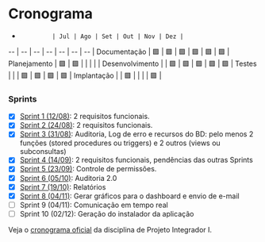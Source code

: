 # Cronograma

 -              | Jul | Ago | Set | Out | Nov | Dez |
--              | --  | --  | --  | --  | --  | --  | 
Documentação    | 🟪 | 🟪 | 🟪 | 🟪 | 🟪 | 🟪 |
Planejamento    | 🟪 | 🟪 |     |    |    |     |
Desenvolvimento |    | 🟪 | 🟪 | 🟪 | 🟪 | 🟪 |
Testes          |    |     | 🟪 | 🟪 | 🟪 | 🟪 |
Implantação     |    | 🟪  |    |    |     | 🟪 |

### Sprints

- [x] [Sprint 1 (12/08)](https://github.com/zenojunior/trellu/projects/2): 2 requisitos funcionais.
- [x] [Sprint 2 (24/08)](https://github.com/zenojunior/trellu/projects/3): 2 requisitos funcionais.
- [x] [Sprint 3 (31/08)](https://github.com/zenojunior/trellu/projects/4): Auditoria, Log de erro e recursos do BD: pelo menos 2 funções (stored procedures ou triggers) e 2 outros (views ou subconsultas)
- [x] [Sprint 4 (14/09)](https://github.com/zenojunior/trellu/projects/5): 2 requisitos funcionais, pendências das outras Sprints
- [x] [Sprint 5 (23/09)](https://github.com/zenojunior/trellu/projects/6): Controle de permissões.
- [x] [Sprint 6 (05/10)](https://github.com/zenojunior/trellu/projects/8): Auditoria 2.0
- [x] [Sprint 7 (19/10)](https://github.com/zenojunior/trellu/projects/9): Relatórios
- [x] [Sprint 8 (04/11)](https://github.com/zenojunior/trellu/projects/10): Gerar gráficos para o dashboard e envio de e-mail
- [ ] Sprint 9 (04/11): Comunicação em tempo real
- [ ] Sprint 10 (02/12): Geração do instalador da aplicação

Veja o <a href="_media/cronograma.pdf" target="_blank">cronograma oficial</a> da disciplina de Projeto Integrador I.
